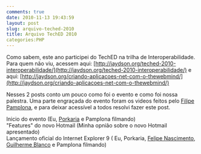 ```yaml
---
comments: true
date: 2010-11-13 19:43:59
layout: post
slug: arquivo-teched-2010
title: Arquivo TechED 2010
categories:PHP
---
```



Como sabem, este ano participei do TechED na trilha de Interoperabilidade.
Para quem não viu, acessem aqui: [http://jaydson.org/teched-2010-interoperabilidade/](http://jaydson.org/teched-2010-interoperabilidade/) e aqui: [http://jaydson.org/criando-aplicacoes-net-com-o-thewebmind/](http://jaydson.org/criando-aplicacoes-net-com-o-thewebmind/)

Nesses 2 posts conto um pouco como foi o evento e como foi nossa palestra.
Uma parte engraçada do evento foram os videos feitos pelo [Filipe Pamplona](http://twitter.com/filpamplona), e para deixar acessível a todos resolvi fazer este post.

Inicio do evento (Eu, [Porkaria](http://twitter.com/porkaria) e Pamplona filmando)<!-- more -->  
"Features" do novo Hotmail (Minha opnião sobre o novo Hotmail apresentado)  
Lançamento oficial do Internet Explorer 9 ( Eu, Porkaria, [Felipe Nascimento](http://twitter.com/felipenmoura), [Guilherme Blanco](http://twitter.com/guilhermeblanco) e Pamplona filmando)  


